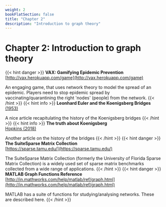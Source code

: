 ```yaml
---
weight: 2
bookFlatSection: false
title: "Chapter 2"
description: "Introduction to graph theory"
---
```


# Chapter 2: Introduction to graph theory

{{< hint danger >}}
**VAX: Gamifying Epidemic Prevention**   
[http://vax.herokuapp.com/game](http://vax.herokuapp.com/game)

An engaging game, that uses network theory to model the spread of an epidemic. Players need to stop epidemic spread by vaccinating/quarantining the right 'nodes' (people) from the network.
{{< /hint >}}
{{< hint info >}}
**Leonhard Euler and the Koenigsberg Bridges**   
[ (1953)](http://doi.org/10.1038/scientificamerican0753-66)

A nice article recapitulating the history of the Koenigsberg bridges
{{< /hint >}}
{{< hint info >}}
**The truth about Koenigsberg**   
[Hopkins (2018)](http://doi.org/)

Another article on the history of the bridges
{{< /hint >}}
{{< hint danger >}}
**The SuiteSparse Matrix Collection**   
[https://sparse.tamu.edu/](https://sparse.tamu.edu/)

The SuiteSparse Matrix Collection (formerly the University of Florida Sparse Matrix Collection) is a widely used set of sparse matrix benchmarks collected from a wide range of applications.
{{< /hint >}}
{{< hint danger >}}
**MATLAB Graph Functions Reference**   
[http://in.mathworks.com/help/matlab/ref/graph.html](http://in.mathworks.com/help/matlab/ref/graph.html)

MATLAB has a suite of functions for studying/analysing networks. These are described here.
{{< /hint >}}
